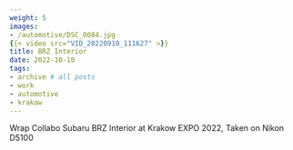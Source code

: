 ```yaml
---
weight: 5
images:
- /automotive/DSC_0084.jpg
{{< video src="VID_20220910_111627" >}}
title: BRZ Interior
date: 2022-10-10
tags:
- archive # all posts
- work
- automotive
- krakow
---
```


Wrap Collabo Subaru BRZ Interior at Krakow EXPO 2022, Taken on Nikon D5100